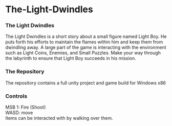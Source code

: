 # The-Light-Dwindles
### The Light Dwindles
The Light Dwindles is a short story about a small figure named Light Boy.  He puts forth his efforts to maintain the flames within him and keep them from dwindling away.  A large part of the game is interacting with the environment such as Light Coins, Enemies, and Small Puzzles.  Make your way through the labyrinth to ensure that Light Boy succeeds in his mission.

### The Repository
The repository contains a full unity project and game build for Windows x86<br>

### Controls
<p>
MSB 1: Fire (Shoot)<br>
WASD: move<br>
Items can be interacted with by walking over them.<br></p>
